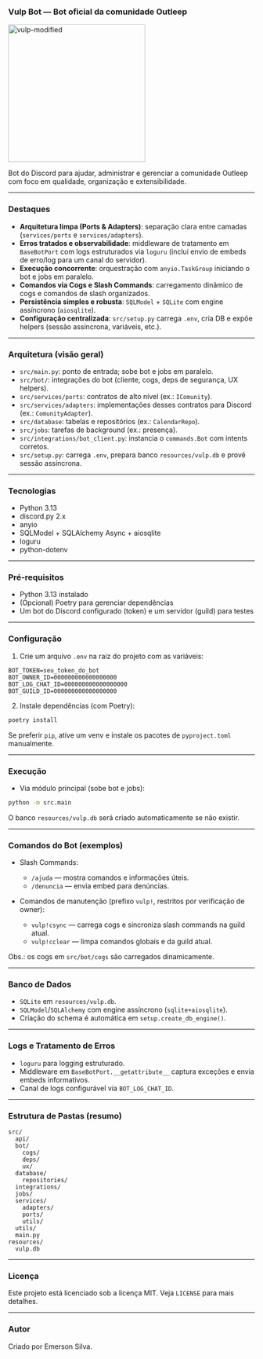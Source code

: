 ### Vulp Bot — Bot oficial da comunidade Outleep

<img width="280" height="280" alt="vulp-modified" src="https://github.com/user-attachments/assets/e8b00535-8bca-4fd4-932c-928e0ca739ef" />

Bot do Discord para ajudar, administrar e gerenciar a comunidade Outleep com foco em qualidade, organização e extensibilidade.

---

### Destaques
- **Arquitetura limpa (Ports & Adapters)**: separação clara entre camadas (`services/ports` e `services/adapters`).
- **Erros tratados e observabilidade**: middleware de tratamento em `BaseBotPort` com logs estruturados via `loguru` (inclui envio de embeds de erro/log para um canal do servidor).
- **Execução concorrente**: orquestração com `anyio.TaskGroup` iniciando o bot e jobs em paralelo.
- **Comandos via Cogs e Slash Commands**: carregamento dinâmico de cogs e comandos de slash organizados.
- **Persistência simples e robusta**: `SQLModel` + `SQLite` com engine assíncrono (`aiosqlite`).
- **Configuração centralizada**: `src/setup.py` carrega `.env`, cria DB e expõe helpers (sessão assíncrona, variáveis, etc.).

---

### Arquitetura (visão geral)
- `src/main.py`: ponto de entrada; sobe bot e jobs em paralelo.
- `src/bot/`: integrações do bot (cliente, cogs, deps de segurança, UX helpers).
- `src/services/ports`: contratos de alto nível (ex.: `IComunity`).
- `src/services/adapters`: implementações desses contratos para Discord (ex.: `ComunityAdapter`).
- `src/database`: tabelas e repositórios (ex.: `CalendarRepo`).
- `src/jobs`: tarefas de background (ex.: presença).
- `src/integrations/bot_client.py`: instancia o `commands.Bot` com intents corretos.
- `src/setup.py`: carrega `.env`, prepara banco `resources/vulp.db` e provê sessão assíncrona.

---

### Tecnologias
- Python 3.13
- discord.py 2.x
- anyio
- SQLModel + SQLAlchemy Async + aiosqlite
- loguru
- python-dotenv

---

### Pré‑requisitos
- Python 3.13 instalado
- (Opcional) Poetry para gerenciar dependências
- Um bot do Discord configurado (token) e um servidor (guild) para testes

---

### Configuração
1) Crie um arquivo `.env` na raiz do projeto com as variáveis:

```env
BOT_TOKEN=seu_token_do_bot
BOT_OWNER_ID=000000000000000000
BOT_LOG_CHAT_ID=000000000000000000
BOT_GUILD_ID=000000000000000000
```

2) Instale dependências (com Poetry):

```bash
poetry install
```

Se preferir `pip`, ative um venv e instale os pacotes de `pyproject.toml` manualmente.

---

### Execução
- Via módulo principal (sobe bot e jobs):

```bash
python -m src.main
```

O banco `resources/vulp.db` será criado automaticamente se não existir.

---

### Comandos do Bot (exemplos)
- Slash Commands:
  - `/ajuda` — mostra comandos e informações úteis.
  - `/denuncia` — envia embed para denúncias.

- Comandos de manutenção (prefixo `vulp!`, restritos por verificação de owner):
  - `vulp!csync` — carrega cogs e sincroniza slash commands na guild atual.
  - `vulp!cclear` — limpa comandos globais e da guild atual.

Obs.: os cogs em `src/bot/cogs` são carregados dinamicamente.

---

### Banco de Dados
- `SQLite` em `resources/vulp.db`.
- `SQLModel`/`SQLAlchemy` com engine assíncrono (`sqlite+aiosqlite`).
- Criação do schema é automática em `setup.create_db_engine()`.

---

### Logs e Tratamento de Erros
- `loguru` para logging estruturado.
- Middleware em `BaseBotPort.__getattribute__` captura exceções e envia embeds informativos.
- Canal de logs configurável via `BOT_LOG_CHAT_ID`.

---

### Estrutura de Pastas (resumo)
```
src/
  api/
  bot/
    cogs/
    deps/
    ux/
  database/
    repositories/
  integrations/
  jobs/
  services/
    adapters/
    ports/
    utils/
  utils/
  main.py
resources/
  vulp.db
```

---

### Licença
Este projeto está licenciado sob a licença MIT. Veja `LICENSE` para mais detalhes.

---

### Autor
Criado por Emerson Silva.
